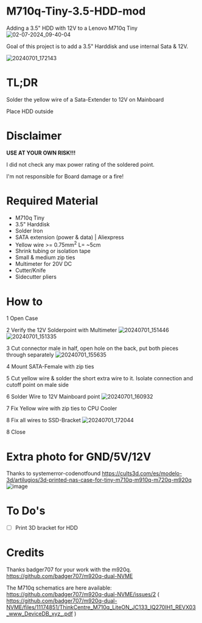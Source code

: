 # M710q-Tiny-3.5-HDD-mod
Adding a 3.5" HDD with 12V to a Lenovo M710q Tiny 
![02-07-2024_09-40-04](https://github.com/Andurilll/M710q-Tiny-3.5-HDD-mod/assets/116340711/1a89e9e9-1ee2-4fc3-8e8d-76abf8809ebd)

Goal of this project is to add a 3.5" Harddisk and use internal Sata & 12V.

![20240701_172143](https://github.com/Andurilll/M710q-Tiny-3.5-HDD-mod/assets/116340711/5a92d705-190f-4733-bf03-46e5e82cfaf2)


# TL;DR
Solder the yellow wire of a Sata-Extender to 12V on Mainboard

Place HDD outside

# Disclaimer
**USE AT YOUR OWN RISK!!!**

I did not check any max power rating of the soldered point.

I'm not responsible for Board damage or a fire!

# Required Material

* M710q Tiny
* 3.5" Harddisk
* Solder Iron
* SATA extension (power & data) | Aliexpress
* Yellow wire >= 0.75mm<sup>2</sup> L= ~5cm
* Shrink tubing or isolation tape
* Small & medium zip ties
* Multimeter for 20V DC
* Cutter/Knife
* Sidecutter pliers

# How to

1 Open Case

2 Verify the 12V Solderpoint with Multimeter
![20240701_151446](https://github.com/Andurilll/M710q-Tiny-3.5-HDD-mod/assets/116340711/04cd8f7b-9c05-4014-98b6-c48ac489e5c2)
![20240701_151335](https://github.com/Andurilll/M710q-Tiny-3.5-HDD-mod/assets/116340711/cf9aaff1-57ff-4164-9364-804de6ecbcd7)

3 Cut connector male in half, open hole on the back, put both pieces through separately
![20240701_155635](https://github.com/Andurilll/M710q-Tiny-3.5-HDD-mod/assets/116340711/43238d6e-7c6b-4331-93c8-3a3c3f72b4e3)

4 Mount SATA-Female with zip ties

5 Cut yellow wire & solder the short extra wire to it. Isolate connection and cutoff point on male side

6 Solder Wire to 12V Mainboard point
![20240701_160932](https://github.com/Andurilll/M710q-Tiny-3.5-HDD-mod/assets/116340711/1744ce7d-3678-424b-82e6-328d2647a4e9)

7 Fix Yellow wire with zip ties to CPU Cooler

8 Fix all wires to SSD-Bracket
![20240701_172044](https://github.com/Andurilll/M710q-Tiny-3.5-HDD-mod/assets/116340711/55d69c6f-610f-44ff-a3d7-0f7a83e07e10)

8 Close

# Extra photo for GND/5V/12V
Thanks to systemerror-codenotfound https://cults3d.com/es/modelo-3d/artilugios/3d-printed-nas-case-for-tiny-m710q-m910q-m720q-m920q
![image](https://github.com/Andurilll/M710q-Tiny-3.5-HDD-mod/assets/116340711/4ec6e9d4-585e-4514-8299-0189709304d9)


# To Do's

- [ ] Print 3D bracket for HDD

# Credits

Thanks badger707 for your work with the m920q. https://github.com/badger707/m920q-dual-NVME

The M710q schematics are here available: https://github.com/badger707/m920q-dual-NVME/issues/2  ( https://github.com/badger707/m920q-dual-NVME/files/11174851/ThinkCentre_M710q_LiteON_JC133_IQ270IH1_REVX03_www_DeviceDB_xyz_.pdf )
